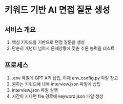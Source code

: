 # 키워드 기반 AI 면접 질문 생성

## 서비스 개요
1. 핵심 키워드를 기반으로 면접 질문을 생성
2. 단순히 개념이 넘어서 문제상황에 맞춘 추론 능력을 테스트

## 프로세스
1. .env 파일에 GPT API 삽입, 이때 env_config.py 파일 참고
2. 원하는 키워드에 대해 interview.json 파일에 삽입
3. interview.json 파일 실행
4. 시간이 지나면 file 경로에 keyword.json 파일 생성
